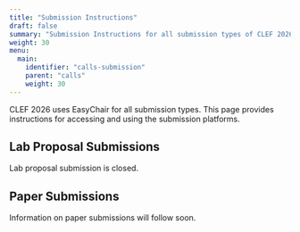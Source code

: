 ```yaml
---
title: "Submission Instructions"
draft: false
summary: "Submission Instructions for all submission types of CLEF 2026."
weight: 30
menu:
  main:
    identifier: "calls-submission"
    parent: "calls"
    weight: 30
---
```


CLEF 2026 uses EasyChair for all submission types. This page provides instructions for accessing and using the submission platforms.

## Lab Proposal Submissions

Lab proposal submission is closed.

## Paper Submissions

Information on paper submissions will follow soon.